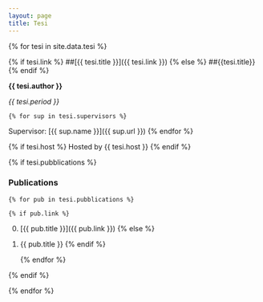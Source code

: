 ```yaml
---
layout: page
title: Tesi
---
```


{% for tesi in site.data.tesi %}

{% if tesi.link %}
##[{{ tesi.title }}]({{ tesi.link }})
{% else %}
##{{tesi.title}}
{% endif %}

**{{ tesi.author }}**

*{{ tesi.period }}*

    {% for sup in tesi.supervisors %}
Supervisor: [{{ sup.name }}]({{ sup.url }})
    {% endfor %}

{% if tesi.host %}
Hosted by {{ tesi.host }}
{% endif %}

{% if tesi.pubblications %}
### Publications
    {% for pub in tesi.pubblications %}

    {% if pub.link %}
0. [{{ pub.title }}]({{ pub.link }})
    {% else %}
0. {{ pub.title }}
    {% endif %}

    {% endfor %}

{% endif %}

{% endfor %}
